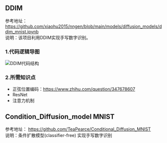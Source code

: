 ## DDIM
参考地址：https://github.com/xiaohu2015/nngen/blob/main/models/diffusion_models/ddim_mnist.ipynb <br>
说明：该项目利用DDIM实现手写数字识别。

### 1.代码逻辑导图
![DDIM代码结构](https://guixu-images-1300138152.cos.ap-nanjing.myqcloud.com/img/DDIM代码结构.jpg)
### 2.所需知识点
+ 正弦位置编码：https://www.zhihu.com/question/347678607
+ ResNet
+ 注意力机制

## Condition_Diffusion_model MNIST
参考地址：
https://github.com/TeaPearce/Conditional_Diffusion_MNIST  <br>
说明：条件扩散模型(classifier-free) 实现手写数字识别 



